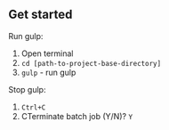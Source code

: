 ## Get started ##

Run gulp:
1. Open terminal
2. `cd [path-to-project-base-directory]`
3. `gulp` - run gulp

Stop gulp:
1. `Ctrl+C`
2. CTerminate batch job (Y/N)? `Y`
